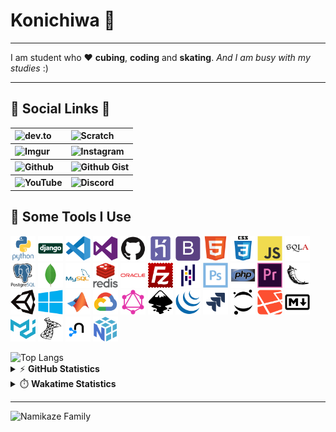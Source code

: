 # Konichiwa 👋

***

I am student who ❤️ **cubing**, **coding** and **skating**. *And I am busy with my studies* :)

***

## 🔗 Social Links 🔗

<table style="border: none">
  <tr align="left">
    <th><img src="https://img.shields.io/badge/Dev.to-dhruvacube-0A0A0A?style=for-the-badge&logo=dev.to" alt="dev.to" /></th>
    <th><img src="https://img.shields.io/badge/Scratch-Dhruvacuber-4D97FF?style=for-the-badge&logo=scratch" alt="Scratch" /></th>
  </tr>
  <tr align="left">
    <th><img src="https://img.shields.io/badge/Imgur-DhruvaShaw-1BB76E?style=for-the-badge&logo=imgur" alt="Imgur" /></th>
    <th><img src="https://img.shields.io/badge/Instagram-dhruva__shaw__-E4405F?style=for-the-badge&logo=instagram" alt="Instagram" /></th>
  </tr>
  <tr align="left">
    <th><img src="https://img.shields.io/badge/github-Dhruvacube-181717?style=for-the-badge&logo=github" alt="Github" /></th>
    <th><img src="https://img.shields.io/badge/github%20gist-Dhruvacube-181717?style=for-the-badge&logo=github" alt="Github Gist" /></th>
  </tr>
  <tr align="left">
    <th><img src="https://img.shields.io/badge/Youtube-Dhruva%20Shaw-FF0000?style=for-the-badge&logo=youtube" alt="YouTube" /></th>
    <th><img src="https://img.shields.io/badge/discord-HATSUNE%20MIKU%238425-5865F2?style=for-the-badge&logo=discord" alt="Discord" /></th>

  </tr>
</table>

<h2>🚀 Some Tools I Use</h2>


<p align="left">
  <img src="https://raw.githubusercontent.com/devicons/devicon/master/icons/python/python-original-wordmark.svg" alt="python" width="40" height="40" />
  <img src="https://raw.githubusercontent.com/devicons/devicon/master/icons/django/django-original.svg" alt="django" width="40" height="40" />
  <img src="https://raw.githubusercontent.com/devicons/devicon/master/icons/vscode/vscode-original.svg" alt="vscode" width="40" height="40" />
  <img src="https://raw.githubusercontent.com/devicons/devicon/master/icons/visualstudio/visualstudio-plain.svg" alt="visualstudio" width="40" height="40" />
  <img src="https://raw.githubusercontent.com/devicons/devicon/master/icons/github/github-original.svg" alt="github" width="40" height="40" />
  <img src="https://raw.githubusercontent.com/devicons/devicon/master/icons/heroku/heroku-plain.svg" alt="heroku" width="40" height="40" />
  <img src="https://raw.githubusercontent.com/devicons/devicon/master/icons/bootstrap/bootstrap-plain.svg" alt="bootstrap" width="40" height="40" />
  <img src="https://raw.githubusercontent.com/devicons/devicon/master/icons/html5/html5-original.svg" alt="html5" width="40" height="40" />
  <img src="https://raw.githubusercontent.com/devicons/devicon/master/icons/css3/css3-original-wordmark.svg" alt="css3" width="40" height="40" />
  <img src="https://raw.githubusercontent.com/devicons/devicon/master/icons/javascript/javascript-original.svg" alt="javascript" width="40" height="40" />
  <img src="https://raw.githubusercontent.com/devicons/devicon/master/icons/sqlalchemy/sqlalchemy-original.svg" alt="sqlalchemy" width="40" height="40" />
  <img src="https://raw.githubusercontent.com/devicons/devicon/master/icons/postgresql/postgresql-original-wordmark.svg" alt="postgresql" width="40" height="40" />
  <img src="https://raw.githubusercontent.com/devicons/devicon/master/icons/mongodb/mongodb-original.svg" alt="mongodb" width="40" height="40" />
  <img src="https://raw.githubusercontent.com/devicons/devicon/master/icons/mysql/mysql-original-wordmark.svg" alt="mysql" width="40" height="40" />
  <img src="https://raw.githubusercontent.com/devicons/devicon/master/icons/redis/redis-original-wordmark.svg" alt="redis" width="40" height="40" />
  <img src="https://raw.githubusercontent.com/devicons/devicon/master/icons/oracle/oracle-original.svg" alt="oracle" width="40" height="40" />
  <img src="https://raw.githubusercontent.com/devicons/devicon/master/icons/filezilla/filezilla-plain.svg" alt="filezilla" width="40" height="40" />
  <img src="https://raw.githubusercontent.com/devicons/devicon/master/icons/pandas/pandas-original.svg" alt="pandas" width="40" height="40" />
  <img src="https://raw.githubusercontent.com/devicons/devicon/master/icons/photoshop/photoshop-line.svg" alt="photoshop" width="40" height="40" />
  <img src="https://raw.githubusercontent.com/devicons/devicon/master/icons/php/php-original.svg" alt="php" width="40" height="40" />
  <img src="https://raw.githubusercontent.com/devicons/devicon/master/icons/premierepro/premierepro-original.svg" alt="premierepro" width="40" height="40" />
  <img src="https://raw.githubusercontent.com/devicons/devicon/master/icons/flask/flask-original.svg" alt="flask" width="40" height="40" />
  <img src="https://raw.githubusercontent.com/devicons/devicon/master/icons/unity/unity-original.svg" alt="unity" width="40" height="40" />
  <img src="https://raw.githubusercontent.com/devicons/devicon/master/icons/windows8/windows8-original.svg" alt="windows8" width="40" height="40" />
  <img src="https://raw.githubusercontent.com/devicons/devicon/master/icons/matlab/matlab-original.svg" alt="matlab" width="40" height="40" />
  <img src="https://raw.githubusercontent.com/devicons/devicon/master/icons/googlecloud/googlecloud-original.svg" alt="googlecloud" width="40" height="40" />
  <img src="https://raw.githubusercontent.com/devicons/devicon/master/icons/graphql/graphql-plain.svg" alt="graphql" width="40" height="40" />
  <img src="https://raw.githubusercontent.com/devicons/devicon/master/icons/inkscape/inkscape-plain.svg" alt="inkscape" width="40" height="40" />
  <img src="https://raw.githubusercontent.com/devicons/devicon/master/icons/jquery/jquery-plain.svg" alt="jquery" width="40" height="40" />
  <img src="https://raw.githubusercontent.com/devicons/devicon/master/icons/jira/jira-plain.svg" alt="jira" width="40" height="40" />
  <img src="https://raw.githubusercontent.com/devicons/devicon/master/icons/jupyter/jupyter-plain.svg" alt="jupyter" width="40" height="40" />
  <img src="https://raw.githubusercontent.com/devicons/devicon/master/icons/laravel/laravel-plain.svg" alt="laravel" width="40" height="40" />
  <img src="https://raw.githubusercontent.com/devicons/devicon/master/icons/markdown/markdown-original.svg" alt="markdown" width="40" height="40" />
  <img src="https://raw.githubusercontent.com/devicons/devicon/master/icons/materialui/materialui-plain.svg" alt="materialui" width="40" height="40" />
  <img src="https://raw.githubusercontent.com/devicons/devicon/master/icons/microsoftsqlserver/microsoftsqlserver-plain.svg" alt="microsoftsqlserver" width="40" height="40" />
  <img src="https://raw.githubusercontent.com/devicons/devicon/master/icons/neo4j/neo4j-original.svg" alt="neo4j" width="40" height="40" />
  <img src="https://raw.githubusercontent.com/devicons/devicon/master/icons/numpy/numpy-original.svg" alt="numpy" width="40" height="40" />
</p>
</p>

<img src="https://github-readme-stats.vercel.app/api/top-langs/?username=Dhruvacube&layout=compact&langs_count=8" alt="Top Langs" />

<details>
  <summary>⚡ <b>GitHub Statistics</b></summary>
  <img src="https://github-readme-stats.vercel.app/api?username=Dhruvacube&layout=compact&count_private=true&show_icons=true" alt="Dhruva Shaw GitHub stats" />
</details>

<details>
  <summary>⏱️ <b>Wakatime Statistics</b></summary>
  <img src="https://github-readme-stats.vercel.app/api?username=Dhruvacube&layout=compact&count_private=true&show_icons=true" alt="Dhruva Shaw GitHub stats" />
</details>

***


![Namikaze Family](https://media.discordapp.net/attachments/777918705098686465/813086521481232414/image0.jpg)


